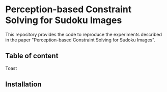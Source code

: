 # Perception-based Constraint Solving for Sudoku Images

This repository provides the code to reproduce the experiments described in the paper "Perception-based Constraint Solving for Sudoku Images".

## Table of content

Toast 

## Installation